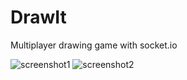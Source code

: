 # DrawIt
Multiplayer drawing game with socket.io

![screenshot1](http://ilian6806.telerik-students.org/resources/draw_it1.jpg)
![screenshot2](http://ilian6806.telerik-students.org/resources/draw_it2.jpg)
